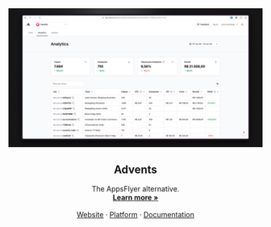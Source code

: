 <a href="https://advents.io/?utm_medium=social&utm_source=github&utm_campaign=advents-profile">
  <img alt="Advents is the mobile attribution tool for modern apps." src="https://github.com/advents-io/docs/blob/main/.github/preview-app.png">
</a>

<h2 align="center">Advents</h2>

<p align="center">
  The AppsFlyer alternative.
  <br />
  <a href="https://advents.io/?utm_medium=social&utm_source=github&utm_campaign=advents-profile"><strong>Learn more »</strong></a>
  <br />
  <br />
  <a href="https://advents.io/?utm_medium=social&utm_source=github&utm_campaign=advents-profile">Website</a>
  ·
  <a href="https://app.advents.io">Platform</a>
  ·
  <a href="https://docs.advents.io">Documentation</a>
</p>
